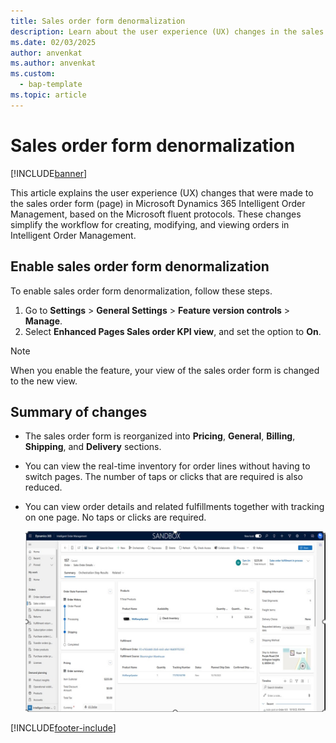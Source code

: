 ```yaml
---
title: Sales order form denormalization
description: Learn about the user experience (UX) changes in the sales order form in Microsoft Dynamics 365 Intelligent Order Management.
ms.date: 02/03/2025
author: anvenkat
ms.author: anvenkat
ms.custom: 
  - bap-template
ms.topic: article
---
```


# Sales order form denormalization

[!INCLUDE[banner](includes/banner.md)]

This article explains the user experience (UX) changes that were made to the sales order form (page) in Microsoft Dynamics 365 Intelligent Order Management, based on the Microsoft fluent protocols. These changes simplify the workflow for creating, modifying, and viewing orders in Intelligent Order Management.

## Enable sales order form denormalization

To enable sales order form denormalization, follow these steps.

1. Go to **Settings** \> **General Settings** \> **Feature version controls** \> **Manage**.
1. Select **Enhanced Pages Sales order KPI view**, and set the option to **On**.

> [!NOTE]
> When you enable the feature, your view of the sales order form is changed to the new view.

## Summary of changes

- The sales order form is reorganized into **Pricing**, **General**, **Billing**, **Shipping**, and **Delivery** sections.
- You can view the real-time inventory for order lines without having to switch pages. The number of taps or clicks that are required is also reduced.
- You can view order details and related fulfillments together with tracking on one page. No taps or clicks are required.

    ![Screenshot of a sales order details summary.](media/iomsalesordernew.jpg)

[!INCLUDE[footer-include](includes/footer-banner.md)]
